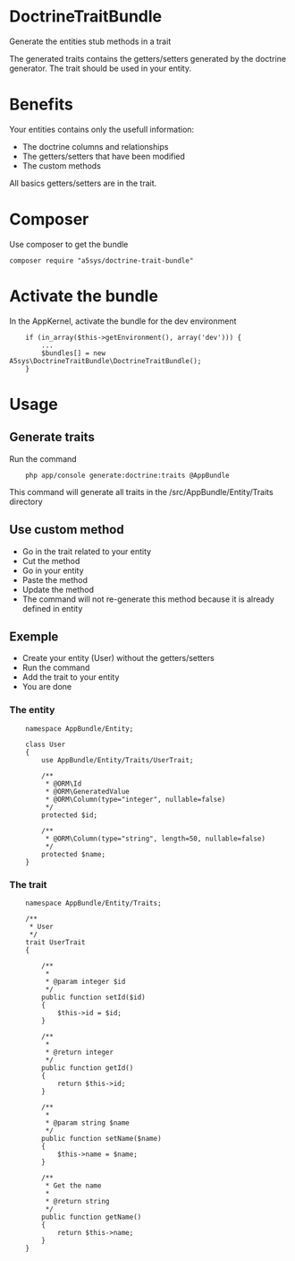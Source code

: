 # DoctrineTraitBundle
Generate the entities stub methods in a trait

The generated traits contains the getters/setters generated by the doctrine generator.
The trait should be used in your entity.

# Benefits

Your entities contains only the usefull information:

* The doctrine columns and relationships
* The getters/setters that have been modified
* The custom methods

All basics getters/setters are in the trait.

# Composer

Use composer to get the bundle

    composer require "a5sys/doctrine-trait-bundle"

# Activate the bundle

In the AppKernel, activate the bundle for the dev environment

        if (in_array($this->getEnvironment(), array('dev'))) {
            ...
            $bundles[] = new A5sys\DoctrineTraitBundle\DoctrineTraitBundle();
        }

# Usage

## Generate traits

Run the command

        php app/console generate:doctrine:traits @AppBundle

This command will generate all traits in the /src/AppBundle/Entity/Traits directory

## Use custom method

* Go in the trait related to your entity
* Cut the method
* Go in your entity
* Paste the method
* Update the method
* The command will not re-generate this method because it is already defined in entity

## Exemple

* Create your entity (User) without the getters/setters
* Run the command
* Add the trait to your entity
* You are done

### The entity

        namespace AppBundle/Entity;

        class User
        {
            use AppBundle/Entity/Traits/UserTrait;

            /**
             * @ORM\Id
             * @ORM\GeneratedValue
             * @ORM\Column(type="integer", nullable=false)
             */
            protected $id;

            /**
             * @ORM\Column(type="string", length=50, nullable=false)
             */
            protected $name;
        }

### The trait

        namespace AppBundle/Entity/Traits;

        /**
         * User
         */
        trait UserTrait
        {

            /**
             *
             * @param integer $id
             */
            public function setId($id)
            {
                $this->id = $id;
            }

            /**
             *
             * @return integer
             */
            public function getId()
            {
                return $this->id;
            }

            /**
             *
             * @param string $name
             */
            public function setName($name)
            {
                $this->name = $name;
            }

            /**
             * Get the name
             *
             * @return string
             */
            public function getName()
            {
                return $this->name;
            }
        }

